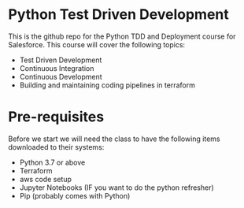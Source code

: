 # Python Test Driven Development
This is the github repo for the Python TDD and Deployment course for Salesforce.
This course will cover the following topics:

* Test Driven Development
* Continuous Integration
* Continuous Development
* Building and maintaining coding pipelines in terraform

# Pre-requisites

Before we start we will need the class to have the following items downloaded to their systems:

* Python 3.7 or above
* Terraform
* aws code setup
* Jupyter Notebooks (IF you want to do the python refresher)
* Pip (probably comes with Python)








